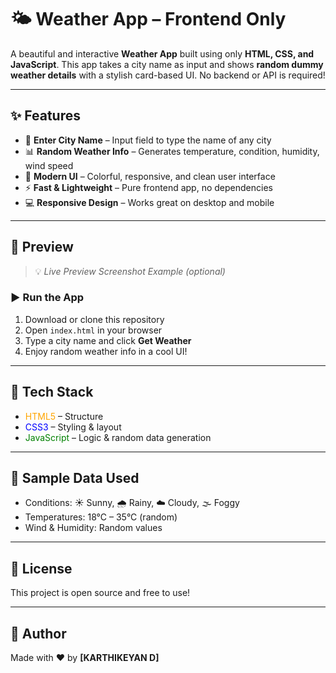 # 🌤️ Weather App – Frontend Only

A beautiful and interactive **Weather App** built using only **HTML, CSS, and JavaScript**. This app takes a city name as input and shows **random dummy weather details** with a stylish card-based UI. No backend or API is required!

---

## ✨ Features

- 🎯 **Enter City Name** – Input field to type the name of any city
- 📊 **Random Weather Info** – Generates temperature, condition, humidity, wind speed
- 🎨 **Modern UI** – Colorful, responsive, and clean user interface
- ⚡ **Fast & Lightweight** – Pure frontend app, no dependencies
- 💻 **Responsive Design** – Works great on desktop and mobile

---

## 📸 Preview

> 💡 _Live Preview Screenshot Example (optional)_


### ▶️ Run the App

1. Download or clone this repository
2. Open `index.html` in your browser
3. Type a city name and click **Get Weather**
4. Enjoy random weather info in a cool UI!

---

## 🎨 Tech Stack

- <span style="color:orange">HTML5</span> – Structure  
- <span style="color:blue">CSS3</span> – Styling & layout  
- <span style="color:green">JavaScript</span> – Logic & random data generation  

---

## 🧪 Sample Data Used

- Conditions: ☀️ Sunny, 🌧️ Rainy, ☁️ Cloudy, 🌫️ Foggy  
- Temperatures: 18°C – 35°C (random)
- Wind & Humidity: Random values

---

## 📄 License

This project is open source and free to use!

---

## 🙌 Author

Made with ❤️ by **[KARTHIKEYAN D]**

